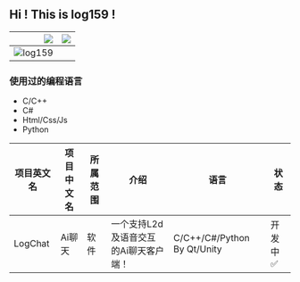 ## Hi ! This is log159 !

| <img align="right" src="https://github-readme-stats.vercel.app/api?username=log159&show_icons=true&icon_color=CE1D2D&text_color=718096&bg_color=ffffff&hide_title=true" /> | <img src="https://github-readme-stats.vercel.app/api/top-langs/?username=log159&layout=compact"> |
| :----: | :----: |
| ![log159](https://count.getloli.com/get/@log159) | 

### 使用过的编程语言
- C/C++
- C#
- Html/Css/Js
- Python

|项目英文名|项目中文名|所属范围|介绍|语言|状态|
|---|---|---|---|---|---|
|LogChat|Ai聊天|软件|一个支持L2d及语音交互的Ai聊天客户端！|C/C++/C#/Python By Qt/Unity|开发中 :white_check_mark:
